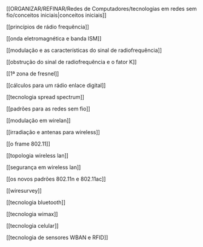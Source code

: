 [[ORGANIZAR/REFINAR/Redes de Computadores/tecnologias em redes sem fio/conceitos iniciais|conceitos iniciais]]

  

[[princípios de rádio frequência]]

[[onda eletromagnética e banda ISM]]

[[modulação e as características do sinal de radiofrequência]]

[[obstrução do sinal de radiofrequência e o fator K]]

[[1ª zona de fresnel]]

[[cálculos para um rádio enlace digital]]

[[tecnologia spread spectrum]]

[[padrões para as redes sem fio]]

[[modulação em wirelan]]

[[irradiação e antenas para wireless]]

[[o frame 802.11]]

[[topologia wireless lan]]

[[segurança em wireless lan]]

[[os novos padrões 802.11n e 802.11ac]]

[[wiresurvey]]

[[tecnologia bluetooth]]

[[tecnologia wimax]]

[[tecnologia celular]]

[[tecnologia de sensores WBAN e RFID]]